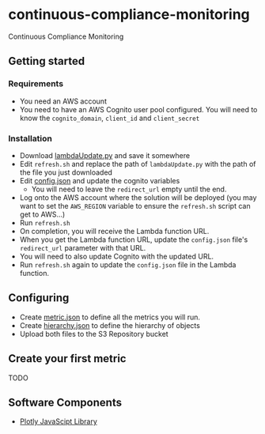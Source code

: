 # continuous-compliance-monitoring
Continuous Compliance Monitoring

## Getting started

### Requirements

* You need an AWS account
* You need to have an AWS Cognito user pool configured.  You will need to know the `cognito_domain`, `client_id` and `client_secret`

### Installation
* Download [lambdaUpdate.py](https://github.com/massyn/cloudformation/blob/main/lambdaUpdate.py) and save it somewhere
* Edit `refresh.sh` and replace the path of `lambdaUpdate.py` with the path of the file you just downloaded
* Edit [config.json](docs/config.md) and update the cognito variables
   * You will need to leave the `redirect_url` empty until the end.
* Log onto the AWS account where the solution will be deployed (you may want to set the `AWS_REGION` variable to ensure the `refresh.sh` script can get to AWS...)
* Run `refresh.sh`
* On completion, you will receive the Lambda function URL.
* When you get the Lambda function URL, update the `config.json` file's `redirect_url` parameter with that URL.
* You will need to also update Cognito with the updated URL.
* Run `refresh.sh` again to update the `config.json` file in the Lambda function.

## Configuring

* Create [metric.json](docs/metric.md) to define all the metrics you will run.
* Create [hierarchy.json](docs/hierarchy.md) to define the hierarchy of objects
* Upload both files to the S3 Repository bucket

## Create your first metric

TODO

## Software Components

* [Plotly JavaScipt Library](https://plotly.com/javascript/)




